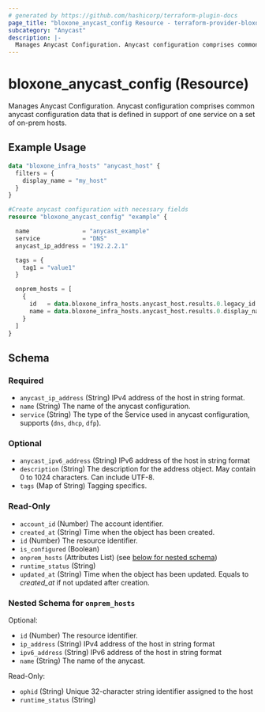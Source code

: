 ```yaml
---
# generated by https://github.com/hashicorp/terraform-plugin-docs
page_title: "bloxone_anycast_config Resource - terraform-provider-bloxone"
subcategory: "Anycast"
description: |-
  Manages Anycast Configuration. Anycast configuration comprises common anycast configuration data that is defined in support of one service on a set of on-prem hosts.
---
```


# bloxone_anycast_config (Resource)

Manages Anycast Configuration. Anycast configuration comprises common anycast configuration data that is defined in support of one service on a set of on-prem hosts.

## Example Usage

```terraform
data "bloxone_infra_hosts" "anycast_host" {
  filters = {
    display_name = "my_host"
  }
}

#Create anycast configuration with necessary fields
resource "bloxone_anycast_config" "example" {

  name               = "anycast_example"
  service            = "DNS"
  anycast_ip_address = "192.2.2.1"

  tags = {
    tag1 = "value1"
  }

  onprem_hosts = [
    {
      id   = data.bloxone_infra_hosts.anycast_host.results.0.legacy_id
      name = data.bloxone_infra_hosts.anycast_host.results.0.display_name
    }
  ]
}
```

<!-- schema generated by tfplugindocs -->
## Schema

### Required

- `anycast_ip_address` (String) IPv4 address of the host in string format.
- `name` (String) The name of the anycast configuration.
- `service` (String) The type of the Service used in anycast configuration, supports (`dns`, `dhcp`, `dfp`).

### Optional

- `anycast_ipv6_address` (String) IPv6 address of the host in string format
- `description` (String) The description for the address object. May contain 0 to 1024 characters. Can include UTF-8.
- `tags` (Map of String) Tagging specifics.

### Read-Only

- `account_id` (Number) The account identifier.
- `created_at` (String) Time when the object has been created.
- `id` (Number) The resource identifier.
- `is_configured` (Boolean)
- `onprem_hosts` (Attributes List) (see [below for nested schema](#nestedatt--onprem_hosts))
- `runtime_status` (String)
- `updated_at` (String) Time when the object has been updated. Equals to _created_at_ if not updated after creation.

<a id="nestedatt--onprem_hosts"></a>
### Nested Schema for `onprem_hosts`

Optional:

- `id` (Number) The resource identifier.
- `ip_address` (String) IPv4 address of the host in string format
- `ipv6_address` (String) IPv6 address of the host in string format
- `name` (String) The name of the anycast.

Read-Only:

- `ophid` (String) Unique 32-character string identifier assigned to the host
- `runtime_status` (String)
